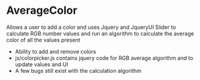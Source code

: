 # AverageColor

Allows a user to add a color and uses Jquery and JqueryUI Slider to calculate RGB number values and run an algorithm
to calculate the average color of all the values present 

- Ability to add and remove colors
- js/colorpicker.js contains jquery code for RGB average algorithm and to update values and UI
- A few bugs still exist with the calculation algorithm
